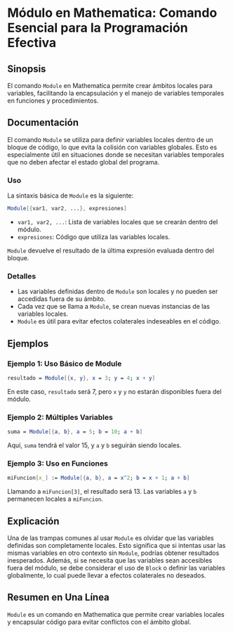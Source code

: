 <!--
Meta Description: # Módulo en Mathematica: Comando Esencial para la Programación Efectiva ## Sinopsis El comando `Module` en Mathematica permite crear ámbitos locales p...
Meta Keywords: variables, module, locales, que, las
-->

# Módulo en Mathematica: Comando Esencial para la Programación Efectiva

## Sinopsis
El comando `Module` en Mathematica permite crear ámbitos locales para variables, facilitando la encapsulación y el manejo de variables temporales en funciones y procedimientos.

## Documentación
El comando `Module` se utiliza para definir variables locales dentro de un bloque de código, lo que evita la colisión con variables globales. Esto es especialmente útil en situaciones donde se necesitan variables temporales que no deben afectar el estado global del programa.

### Uso
La sintaxis básica de `Module` es la siguiente:

```mathematica
Module[{var1, var2, ...}, expresiones]
```

- `var1, var2, ...`: Lista de variables locales que se crearán dentro del módulo.
- `expresiones`: Código que utiliza las variables locales. 

`Module` devuelve el resultado de la última expresión evaluada dentro del bloque.

### Detalles
- Las variables definidas dentro de `Module` son locales y no pueden ser accedidas fuera de su ámbito.
- Cada vez que se llama a `Module`, se crean nuevas instancias de las variables locales.
- `Module` es útil para evitar efectos colaterales indeseables en el código.

## Ejemplos

### Ejemplo 1: Uso Básico de Module
```mathematica
resultado = Module[{x, y}, x = 3; y = 4; x + y]
```
En este caso, `resultado` será 7, pero `x` y `y` no estarán disponibles fuera del módulo.

### Ejemplo 2: Múltiples Variables
```mathematica
suma = Module[{a, b}, a = 5; b = 10; a + b]
```
Aquí, `suma` tendrá el valor 15, y `a` y `b` seguirán siendo locales.

### Ejemplo 3: Uso en Funciones
```mathematica
miFuncion[x_] := Module[{a, b}, a = x^2; b = x + 1; a + b]
```
Llamando a `miFuncion[3]`, el resultado será 13. Las variables `a` y `b` permanecen locales a `miFuncion`.

## Explicación
Una de las trampas comunes al usar `Module` es olvidar que las variables definidas son completamente locales. Esto significa que si intentas usar las mismas variables en otro contexto sin `Module`, podrías obtener resultados inesperados. Además, si se necesita que las variables sean accesibles fuera del módulo, se debe considerar el uso de `Block` o definir las variables globalmente, lo cual puede llevar a efectos colaterales no deseados.

## Resumen en Una Línea
`Module` es un comando en Mathematica que permite crear variables locales y encapsular código para evitar conflictos con el ámbito global.